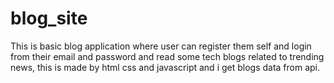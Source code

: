 # blog_site
This is basic blog application where user can register them self and login from their email and password and read some tech blogs related to trending news, this is made by html css and javascript and i get blogs data from api.
